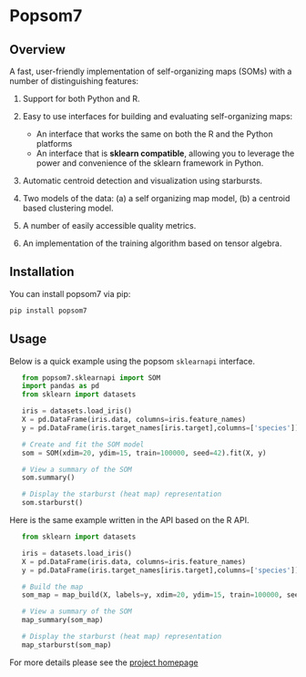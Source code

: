 # Popsom7

## Overview

A fast, user-friendly implementation of self-organizing maps (SOMs) with a number of distinguishing features:

1. Support for both Python and R.

1. Easy to use interfaces for building and evaluating self-organizing maps:
   * An interface that works the same on both the R and the Python platforms
   * An interface that is **sklearn compatible**, allowing you to leverage the power
     and convenience of the sklearn framework in Python.

1. Automatic centroid detection and visualization using starbursts.

1. Two models of the data: (a) a self organizing map model, (b) a centroid based clustering model.

1. A number of easily accessible quality metrics.

1. An implementation of the training algorithm based on tensor algebra.


## Installation

You can install popsom7 via pip:

```bash
pip install popsom7
```

## Usage
Below is a quick example using the popsom `sklearnapi` interface.   

```python
   from popsom7.sklearnapi import SOM
   import pandas as pd
   from sklearn import datasets

   iris = datasets.load_iris()
   X = pd.DataFrame(iris.data, columns=iris.feature_names)
   y = pd.DataFrame(iris.target_names[iris.target],columns=['species'])

   # Create and fit the SOM model
   som = SOM(xdim=20, ydim=15, train=100000, seed=42).fit(X, y)

   # View a summary of the SOM
   som.summary()

   # Display the starburst (heat map) representation
   som.starburst()
```

Here is the same example written in the API based on the R API.
```python
   from sklearn import datasets

   iris = datasets.load_iris()
   X = pd.DataFrame(iris.data, columns=iris.feature_names)
   y = pd.DataFrame(iris.target_names[iris.target],columns=['species'])

   # Build the map
   som_map = map_build(X, labels=y, xdim=20, ydim=15, train=100000, seed=42)

   # View a summary of the SOM
   map_summary(som_map)

   # Display the starburst (heat map) representation
   map_starburst(som_map)
```

For more details please see the [project homepage](https://github.com/lutzhamel/popsom7)